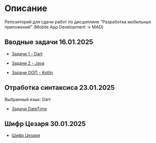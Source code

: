 # Описание

Репозиторий для сдачи работ по дисциплине "Разработка мобильных приложений" (Mobile App Development -> MAD)

## Вводные задачи 16.01.2025

- [Задачи 1 - Dart](https://github.com/int1cus/MAD_422_Andzhigaev/tree/main/16012025/Dart01)

- [Задачи 2 - Java](https://github.com/int1cus/MAD_422_Andzhigaev/tree/main/16012025/Java02)

- [Задачи ООП - Kotlin](https://github.com/int1cus/MAD_422_Andzhigaev/tree/main/16012025/KotlinOOP)

## Отработка синтаксиса 23.01.2025

Выбранный язык: Dart

- [Задачи DateTime](https://github.com/int1cus/MAD_422_Andzhigaev/tree/main/23012025/Datetime)

## Шифр Цезаря 30.01.2025

- [Шифр Цезаря](https://github.com/int1cus/MAD_422_Andzhigaev/tree/main/30012025)
